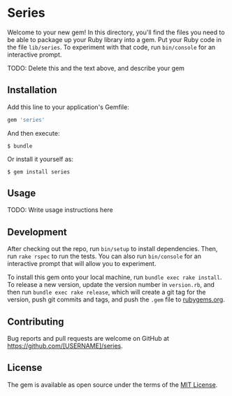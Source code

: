 # Series

Welcome to your new gem! In this directory, you'll find the files you need to be able to package up your Ruby library into a gem. Put your Ruby code in the file `lib/series`. To experiment with that code, run `bin/console` for an interactive prompt.

TODO: Delete this and the text above, and describe your gem

## Installation

Add this line to your application's Gemfile:

```ruby
gem 'series'
```

And then execute:

    $ bundle

Or install it yourself as:

    $ gem install series

## Usage

TODO: Write usage instructions here

## Development

After checking out the repo, run `bin/setup` to install dependencies. Then, run `rake rspec` to run the tests. You can also run `bin/console` for an interactive prompt that will allow you to experiment.

To install this gem onto your local machine, run `bundle exec rake install`. To release a new version, update the version number in `version.rb`, and then run `bundle exec rake release`, which will create a git tag for the version, push git commits and tags, and push the `.gem` file to [rubygems.org](https://rubygems.org).

## Contributing

Bug reports and pull requests are welcome on GitHub at https://github.com/[USERNAME]/series.


## License

The gem is available as open source under the terms of the [MIT License](http://opensource.org/licenses/MIT).

